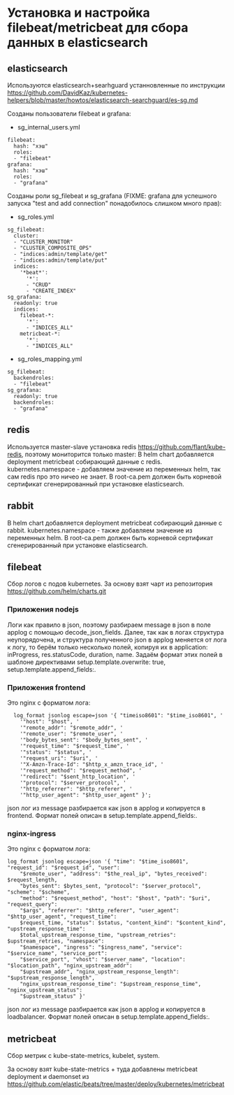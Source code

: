 # Установка и настройка filebeat/metricbeat для сбора данных в elasticsearch

## elasticsearch

Используются elasticsearch+searhguard устанновленные по инструкции https://github.com/DavidKaz/kubernetes-helpers/blob/master/howtos/elasticsearch-searchguard/es-sg.md

Созданы пользователи filebeat и grafana:

* sg_internal_users.yml
```
filebeat:
  hash: "хэш"
  roles:
  - "filebeat"
grafana:
  hash: "хэш"
  roles:
  - "grafana"
```

Созданы роли sg_filebeat и sg_grafana
(FIXME: grafana для успешного запуска "test and add connection" понадобилось слишком много прав):

* sg_roles.yml
```
sg_filebeat:
  cluster:
  - "CLUSTER_MONITOR"
  - "CLUSTER_COMPOSITE_OPS"
  - "indices:admin/template/get"
  - "indices:admin/template/put"
  indices:
    '*beat*':
      '*':
      - "CRUD"
      - "CREATE_INDEX"
sg_grafana:
  readonly: true
  indices:
    filebeat-*:
      '*':
      - "INDICES_ALL"
    metricbeat-*:
      '*':
      - "INDICES_ALL"
```
* sg_roles_mapping.yml
```
sg_filebeat:
  backendroles:
  - "filebeat"
sg_grafana:
  readonly: true
  backendroles:
  - "grafana"
```

## redis

Используется master-slave установка redis https://github.com/flant/kube-redis, поэтому мониторится только master:
В helm chart добавляется deployment metricbeat собирающий данные с redis. kubernetes.namespace - добавляем значение из переменных helm, так сам redis про это ничео не знает.
В root-ca.pem должен быть корневой сертификат сгенерированный при установке elasticsearch.

## rabbit

В helm chart добавляется deployment metricbeat собирающий данные с rabbit. kubernetes.namespace - также добавляем значение из переменных helm.
В root-ca.pem должен быть корневой сертификат сгенерированный при установке elasticsearch.

## filebeat

Сбор логов с подов kubernetes. За основу взят чарт из репозитория  https://github.com/helm/charts.git

### Приложения nodejs

Логи как правило в json, поэтому разбираем message в json в поле applog с помощью decode_json_fields.
Далее, так как в логах структура неупорядочена, и структура полученного json в applog меняется от лога к логу, то берём только несколько полей, копируя иx в application: inProgress, res.statusCode, duration, name. Задаём формат этих полей в шаблоне директивами setup.template.overwrite: true, setup.template.append_fields:.

### Приложения frontend

Это nginx с форматом лога:
```
  log_format jsonlog escape=json '{ "timeiso8601": "$time_iso8601", '
    '"host": "$host", '
    '"remote_addr": "$remote_addr", '
    '"remote_user": "$remote_user", '
    '"body_bytes_sent": "$body_bytes_sent", '
    '"request_time": "$request_time", '
    '"status": "$status", '
    '"request_uri": "$uri", '
    '"X-Amzn-Trace-Id": "$http_x_amzn_trace_id", '
    '"request_method": "$request_method", '
    '"redirect": "$sent_http_location", '
    '"protocol": "$server_protocol", '
    '"http_referrer": "$http_referer", '
    '"http_user_agent": "$http_user_agent" }';
```

json лог из message разбирается как json в applog и копируется в frontend. Формат полей описан в setup.template.append_fields:.

### nginx-ingress

Это nginx с форматом лога:
```
log_format jsonlog escape=json '{ "time": "$time_iso8601", "request_id": "$request_id", "user":
    "$remote_user", "address": "$the_real_ip", "bytes_received": $request_length,
    "bytes_sent": $bytes_sent, "protocol": "$server_protocol", "scheme": "$scheme",
    "method": "$request_method", "host": "$host", "path": "$uri", "request_query":
    "$args", "referrer": "$http_referer", "user_agent": "$http_user_agent", "request_time":
    $request_time, "status": $status, "content_kind": "$content_kind", "upstream_response_time":
    $total_upstream_response_time, "upstream_retries": $upstream_retries, "namespace":
    "$namespace", "ingress": "$ingress_name", "service": "$service_name", "service_port":
    "$service_port", "vhost": "$server_name", "location": "$location_path", "nginx_upstream_addr":
    "$upstream_addr", "nginx_upstream_response_length": "$upstream_response_length",
    "nginx_upstream_response_time": "$upstream_response_time", "nginx_upstream_status":
    "$upstream_status" }'
```
json лог из message разбирается как json в applog и копируется в loadbalancer. Формат полей описан в setup.template.append_fields:.

## metricbeat

Сбор метрик с kube-state-metrics, kubelet, system.

За основу взят kube-state-metrics + туда добавлены metricbeat deployment и daemonset из https://github.com/elastic/beats/tree/master/deploy/kubernetes/metricbeat
